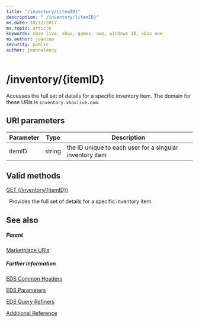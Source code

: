 ```yaml
---
title: "/inventory/{itemID}"
description: " /inventory/{itemID}"
ms.date: 10/12/2017
ms.topic: article
keywords: xbox live, xbox, games, uwp, windows 10, xbox one
ms.author: joanlee
security: public
author: joannaleecy
---
```


# /inventory/{itemID}
Accesses the full set of details for a specific inventory item. 
The domain for these URIs is `inventory.xboxlive.com`.
 
<a id="ID4ET"></a>

 
## URI parameters
 
| Parameter| Type| Description| 
| --- | --- | --- | 
| itemID| string| the ID unique to each user for a singular inventory item| 
  
<a id="ID4EPB"></a>

 
## Valid methods

[GET (/inventory/{itemID})](uri-inventoryitemurlget.md)

&nbsp;&nbsp;Provides the full set of details for a specific inventory item.
 
<a id="ID4EZB"></a>

 
## See also
 
<a id="ID4E2B"></a>

 
##### Parent 

[Marketplace URIs](atoc-reference-marketplace.md)

  
<a id="ID4EFC"></a>

 
##### Further Information 

[EDS Common Headers](../../additional/edscommonheaders.md)

 [EDS Parameters](../../additional/edsparameters.md)

 [EDS Query Refiners](../../additional/edsqueryrefiners.md)

 [Additional Reference](../../additional/atoc-xboxlivews-reference-additional.md)

   
